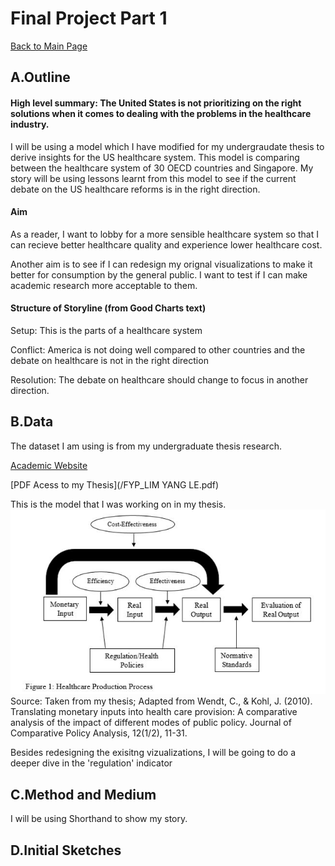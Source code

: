 # Final Project Part 1 
[Back to Main Page](https://yangle-l.github.io/Lim-Portfolio)

## A.Outline
#### High level summary: The United States is not prioritizing on the right solutions when it comes to dealing with the problems in the healthcare industry.
I will be using a model which I have modified for my undergraudate thesis to derive insights for the US healthcare system. This model is comparing between the healthcare system of 30 OECD countries and Singapore. My story will be using lessons learnt from this model to see if the current debate on the US healthcare reforms is in the right direction.

#### Aim
As a reader, I want to lobby for a more sensible healthcare system so that I can recieve better healthcare quality and experience lower healthcare cost.    

Another aim is to see if I can redesign my orignal visualizations to make it better for consumption by the general public. I want to test if I can make academic research more acceptable to them.  

#### Structure of Storyline (from Good Charts text)
Setup: This is the parts of a healthcare system 

Conflict: America is not doing well compared to other countries and the debate on healthcare is not in the right direction 

Resolution: The debate on healthcare should change to focus in another direction. 

## B.Data
The dataset I am using is from my undergraduate thesis research. 

[Academic Website](https://repository.ntu.edu.sg/handle/10356/76200)

[PDF Acess to my Thesis](/FYP_LIM YANG LE.pdf)

This is the model that I was working on in my thesis. 
<img src="https://github.com/YangLe-L/Lim-Portfolio/blob/master/healthcare%20process.JPG">
Source: Taken from my thesis; Adapted from Wendt, C., & Kohl, J. (2010). Translating monetary inputs into health care provision: A comparative analysis of the impact of different modes of public policy. Journal of Comparative Policy Analysis, 12(1/2), 11-31.

Besides redesigning the exisitng vizualizations, I will be going to do a deeper dive in the 'regulation' indicator  

## C.Method and Medium
I will be using Shorthand to show my story. 

## D.Initial Sketches



